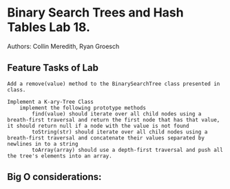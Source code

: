 # Binary Search Trees and Hash Tables Lab 18. 
Authors: Collin Meredith, Ryan Groesch

## Feature Tasks of Lab


    Add a remove(value) method to the BinarySearchTree class presented in class.

    Implement a K-ary-Tree Class
        implement the following prototype methods
            find(value) should iterate over all child nodes using a breath-first traversal and return the first node that has that value, it should return null if a node with the value is not found
            toString(str) should iterate over all child nodes using a breath-first traversal and concatenate their values separated by newlines in to a string
            toArray(array) should use a depth-first traversal and push all the tree's elements into an array.

## Big O considerations: 